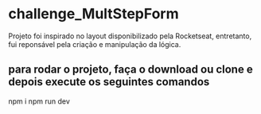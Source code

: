 # challenge_MultStepForm

Projeto foi inspirado no layout disponibilizado pela Rocketseat, entretanto, fui reponsável pela criação e manipulação da lógica.

## para rodar o projeto, faça o download ou clone e depois execute os seguintes comandos

npm i 
npm run dev

